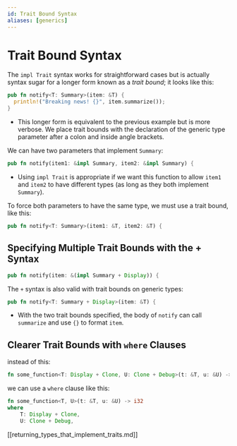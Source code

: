 ```yaml
---
id: Trait Bound Syntax
aliases: [generics]
---
```


# Trait Bound Syntax

The `impl Trait` syntax works for straightforward cases but is actually syntax sugar for a longer form known as a _trait bound_; it looks like this:

```rust
pub fn notify<T: Summary>(item: &T) {
  println!("Breaking news! {}", item.summarize());
}
``` 

- This longer form is equivalent to the previous example but is more verbose. We place trait bounds with the declaration of the generic type parameter after a colon and inside angle brackets.

We can have two parameters that implement `Summary`:

```rust
pub fn notify(item1: &impl Summary, item2: &impl Summary) {
```

- Using `impl Trait` is appropriate if we want this function to allow `item1` and `item2` to have different types (as long as they both implement `Summary`).

To force both parameters to have the same type, we must use a trait bound, like this:

```rust
pub fn notify<T: Summary>(item1: &T, item2: &T) {
```

## Specifying Multiple Trait Bounds with the + Syntax

```rust
pub fn notify(item: &(impl Summary + Display)) {
```

The `+` syntax is also valid with trait bounds on generic types:

```rust
pub fn notify<T: Summary + Display>(item: &T) {
```

- With the two trait bounds specified, the body of `notify` can call `summarize` and use `{}` to format `item`.


## Clearer Trait Bounds with `where` Clauses

instead of this:

```rust
fn some_function<T: Display + Clone, U: Clone + Debug>(t: &T, u: &U) -> i32 {
```

we can use a `where` clause like this:

```rust
fn some_function<T, U>(t: &T, u: &U) -> i32
where
    T: Display + Clone,
    U: Clone + Debug,
```

[[returning_types_that_implement_traits.md]]
